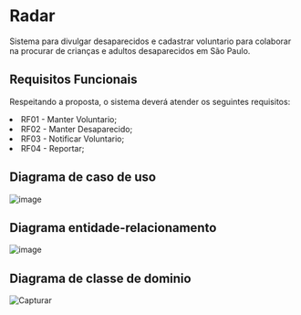# Radar

Sistema para divulgar desaparecidos e cadastrar voluntario para colaborar na procurar de crianças e adultos desaparecidos em São Paulo.


## Requisitos Funcionais

Respeitando a proposta, o sistema deverá atender os seguintes requisitos:

<li>RF01 - Manter Voluntario; </li>
<li>RF02 - Manter Desaparecido;</li> 
<li>RF03 - Notificar Voluntario;</li>
<li>RF04 - Reportar;</li>

## Diagrama de caso de uso

![image](https://user-images.githubusercontent.com/91156801/203404882-cf9498e3-7d94-4c2b-97d5-2246395dcca8.png)

## Diagrama entidade-relacionamento

![image](https://user-images.githubusercontent.com/91156801/203405449-a12b1e0d-7b7f-42bc-9e7c-40728aada77e.png)

## Diagrama de classe de dominio
![Capturar](https://user-images.githubusercontent.com/91156801/226623318-abef3e33-fe6a-4045-b58c-f28771798e05.PNG)
